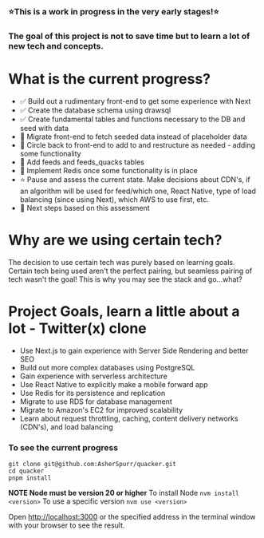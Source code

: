 ### ⭐️This is a work in progress in the very early stages!⭐️
### The goal of this project is not to save time but to learn a lot of new tech and concepts.

# What is the current progress?
- ✅ Build out a rudimentary front-end to get some experience with Next
- ✅ Create the database schema using drawsql
- ✅ Create fundamental tables and functions necessary to the DB and seed with data
- 📍 Migrate front-end to fetch seeded data instead of placeholder data
- 📍 Circle back to front-end to add to and restructure as needed - adding some functionality
- 📍 Add feeds and feeds_quacks tables
- 📍 Implement Redis once some functionality is in place
- ⭐️ Pause and assess the current state. Make decisions about CDN's, if an algorithm will be used for feed/which one, React Native, type of load balancing (since using Next), which AWS to use first, etc.
- 📍 Next steps based on this assessment 

# Why are we using certain tech?
The decision to use certain tech was purely based on learning goals.
Certain tech being used aren't the perfect pairing, but seamless pairing of tech wasn't the goal! This is why you may see the stack and go...what?

# Project Goals, learn a little about a lot - Twitter(x) clone 
- Use Next.js to gain experience with Server Side Rendering and better SEO
- Build out more complex databases using PostgreSQL
- Gain experience with serverless architecture
- Use React Native to explicitly make a mobile forward app
- Use Redis for its persistence and  replication 
- Migrate to use RDS for database management
- Migrate to Amazon's EC2 for improved scalability
- Learn about request throttling, caching, content delivery networks (CDN's), and load balancing

### To see the current progress

```
git clone git@github.com:AsherSpurr/quacker.git
cd quacker
pnpm install

```

**NOTE Node must be version 20 or higher**
To install Node
```nvm install <version>```
To use a specific version
```nvm use <version>```


Open [http://localhost:3000](http://localhost:3000) or the specified address in the terminal window with your browser to see the result.

